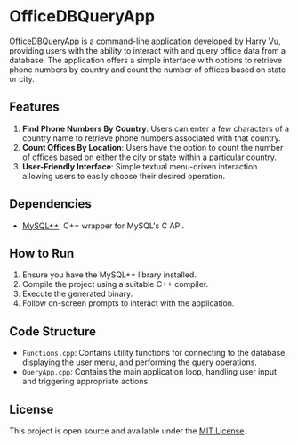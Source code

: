 # OfficeDBQueryApp

OfficeDBQueryApp is a command-line application developed by Harry Vu, providing users with the ability to interact with and query office data from a database. The application offers a simple interface with options to retrieve phone numbers by country and count the number of offices based on state or city.

## Features

1. **Find Phone Numbers By Country**: Users can enter a few characters of a country name to retrieve phone numbers associated with that country.
2. **Count Offices By Location**: Users have the option to count the number of offices based on either the city or state within a particular country.
3. **User-Friendly Interface**: Simple textual menu-driven interaction allowing users to easily choose their desired operation.

## Dependencies

- [MySQL++](https://tangentsoft.com/mysqlpp/home): C++ wrapper for MySQL's C API.

## How to Run

1. Ensure you have the MySQL++ library installed.
2. Compile the project using a suitable C++ compiler.
3. Execute the generated binary.
4. Follow on-screen prompts to interact with the application.

## Code Structure

- `Functions.cpp`: Contains utility functions for connecting to the database, displaying the user menu, and performing the query operations.
- `QueryApp.cpp`: Contains the main application loop, handling user input and triggering appropriate actions.

## License

This project is open source and available under the [MIT License](LICENSE).

